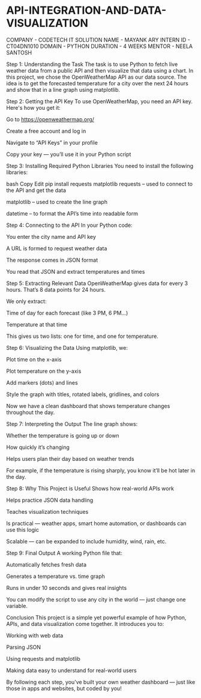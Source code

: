 # API-INTEGRATION-AND-DATA-VISUALIZATION

 COMPANY - CODETECH IT SOLUTION 
 NAME - MAYANK ARY
 INTERN ID - CT04DN1010
 DOMAIN - PYTHON
 DURATION - 4 WEEKS
 MENTOR - NEELA SANTOSH


Step 1: Understanding the Task
The task is to use Python to fetch live weather data from a public API and then visualize that data using a chart. In this project, we chose the OpenWeatherMap API as our data source. The idea is to get the forecasted temperature for a city over the next 24 hours and show that in a line graph using matplotlib.

Step 2: Getting the API Key
To use OpenWeatherMap, you need an API key. Here's how you get it:

Go to https://openweathermap.org/

Create a free account and log in

Navigate to “API Keys” in your profile

Copy your key — you’ll use it in your Python script

Step 3: Installing Required Python Libraries
You need to install the following libraries:

bash
Copy
Edit
pip install requests matplotlib
requests – used to connect to the API and get the data

matplotlib – used to create the line graph

datetime – to format the API’s time into readable form

Step 4: Connecting to the API
In your Python code:

You enter the city name and API key

A URL is formed to request weather data

The response comes in JSON format

You read that JSON and extract temperatures and times

Step 5: Extracting Relevant Data
OpenWeatherMap gives data for every 3 hours. That’s 8 data points for 24 hours.

We only extract:

Time of day for each forecast (like 3 PM, 6 PM…)

Temperature at that time

This gives us two lists: one for time, and one for temperature.

Step 6: Visualizing the Data
Using matplotlib, we:

Plot time on the x-axis

Plot temperature on the y-axis

Add markers (dots) and lines

Style the graph with titles, rotated labels, gridlines, and colors

Now we have a clean dashboard that shows temperature changes throughout the day.

Step 7: Interpreting the Output
The line graph shows:

Whether the temperature is going up or down

How quickly it’s changing

Helps users plan their day based on weather trends

For example, if the temperature is rising sharply, you know it’ll be hot later in the day.

Step 8: Why This Project is Useful
Shows how real-world APIs work

Helps practice JSON data handling

Teaches visualization techniques

Is practical — weather apps, smart home automation, or dashboards can use this logic

Scalable — can be expanded to include humidity, wind, rain, etc.

Step 9: Final Output
A working Python file that:

Automatically fetches fresh data

Generates a temperature vs. time graph

Runs in under 10 seconds and gives real insights

You can modify the script to use any city in the world — just change one variable.

Conclusion
This project is a simple yet powerful example of how Python, APIs, and data visualization come together. It introduces you to:

Working with web data

Parsing JSON

Using requests and matplotlib

Making data easy to understand for real-world users

By following each step, you’ve built your own weather dashboard — just like those in apps and websites, but coded by you!
